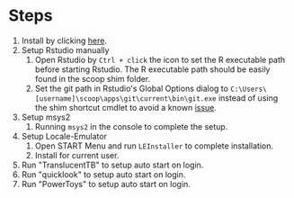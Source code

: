 
# Steps

1. Install by clicking [here](https://boxstarter.org/package/nr/url?https://raw.githubusercontent.com/qutang/environment_setup/main/windows/setup.ps1).
2. Setup Rstudio manually
   1. Open Rstudio by `Ctrl + click` the icon to set the R executable path before starting Rstudio. The R executable path should be easily found in the scoop shim folder.
   2. Set the git path in Rstudio's Global Options dialog to `C:\Users\[username]\scoop\apps\git\current\bin\git.exe` instead of using the shim shortcut cmdlet to avoid a known [issue](https://github.com/lukesampson/scoop/issues/1028#issuecomment-843650134).
3. Setup msys2
   1. Running `msys2` in the console to complete the setup.
4. Setup Locale-Emulator
   1. Open START Menu and run `LEInstaller` to complete installation.
   2. Install for current user.
5. Run "TranslucentTB" to setup auto start on login.
6. Run "quicklook" to setup auto start on login.
7. Run "PowerToys" to setup auto start on login.
